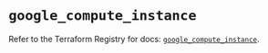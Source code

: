 # `google_compute_instance`

Refer to the Terraform Registry for docs: [`google_compute_instance`](https://registry.terraform.io/providers/hashicorp/google/6.44.0/docs/resources/compute_instance).
